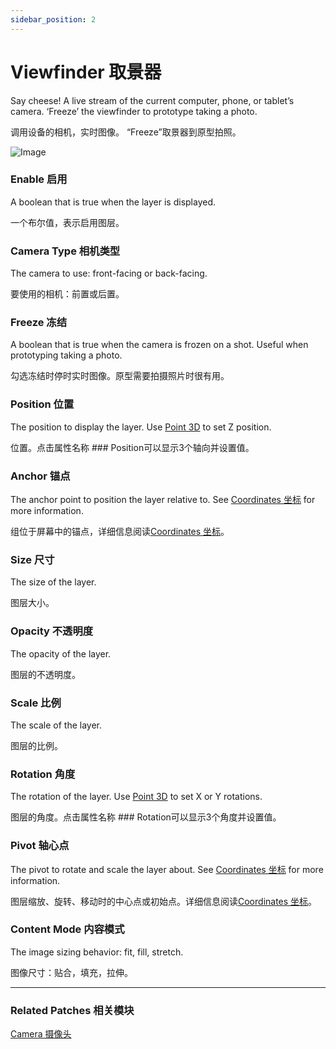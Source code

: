 ```yaml
---
sidebar_position: 2
---
```


# Viewfinder 取景器

Say cheese! A live stream of the current computer, phone, or tablet’s camera. ‘Freeze’ the viewfinder to prototype taking a photo.

调用设备的相机，实时图像。 “Freeze”取景器到原型拍照。

![Image](https://s3.us-west-2.amazonaws.com/secure.notion-static.com/3bfda507-ac90-4102-9448-26cd7c052bfc/Untitled.png?X-Amz-Algorithm=AWS4-HMAC-SHA256&X-Amz-Content-Sha256=UNSIGNED-PAYLOAD&X-Amz-Credential=AKIAT73L2G45EIPT3X45%2F20220602%2Fus-west-2%2Fs3%2Faws4_request&X-Amz-Date=20220602T190002Z&X-Amz-Expires=86400&X-Amz-Signature=3d568dca1a184c156f3341f191166ab1b36b3356dfe391bda6d21d707eecee66&X-Amz-SignedHeaders=host&response-content-disposition=filename%20%3D%22Untitled.png%22&x-id=GetObject)

### Enable 启用

A boolean that is true when the layer is displayed.

一个布尔值，表示启用图层。

### Camera Type 相机类型

The camera to use: front-facing or back-facing.

要使用的相机：前置或后置。

### Freeze 冻结

A boolean that is true when the camera is frozen on a shot. Useful when prototyping taking a photo.

勾选冻结时停时实时图像。原型需要拍摄照片时很有用。

### Position 位置

The position to display the layer. Use [Point 3D](./../Utility/Point%203D.md) to set Z position.

位置。点击属性名称 ### Position可以显示3个轴向并设置值。

### Anchor 锚点

The anchor point to position the layer relative to. See [Coordinates 坐标](./../Concepts/Coordinates.md) for more information.

组位于屏幕中的锚点，详细信息阅读[Coordinates 坐标](./../Concepts/Coordinates.md)。

### Size 尺寸

The size of the layer.

图层大小。

### Opacity 不透明度

The opacity of the layer.

图层的不透明度。

### Scale 比例

The scale of the layer.

图层的比例。

### Rotation 角度

The rotation of the layer. Use [Point 3D](./../Utility/Point%203D.md) to set X or Y rotations.

图层的角度。点击属性名称 ### Rotation可以显示3个角度并设置值。

### Pivot 轴心点

The pivot to rotate and scale the layer about. See [Coordinates 坐标](./../Concepts/Coordinates.md) for more information.

图层缩放、旋转、移动时的中心点或初始点。详细信息阅读[Coordinates 坐标](./../Concepts/Coordinates.md)。

### Content Mode 内容模式

The image sizing behavior: fit, fill, stretch.

图像尺寸：贴合，填充，拉伸。

------

### Related Patches 相关模块

[Camera 摄像头](./../Device/Camera.md)
